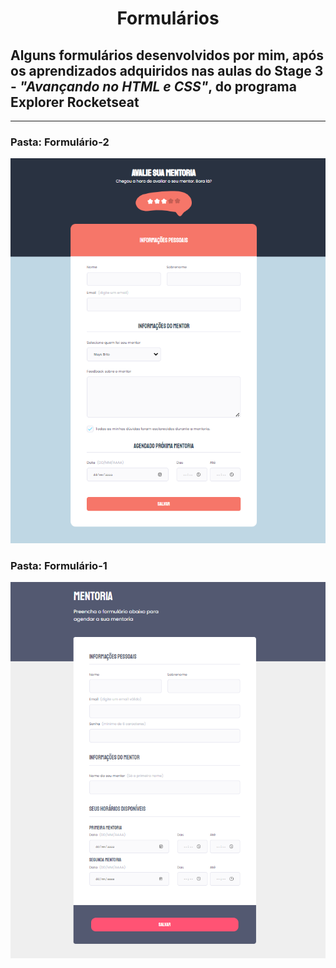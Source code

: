 # <p align="center">Formulários<p>

## Alguns formulários desenvolvidos por mim, após os aprendizados adquiridos nas aulas do Stage 3 - _"Avançando no HTML e CSS"_, do programa Explorer Rocketseat

<hr>

### Pasta: Formulário-2
![preview](.github/form1.png)

### Pasta: Formulário-1
![preview](.github/form2.png)

